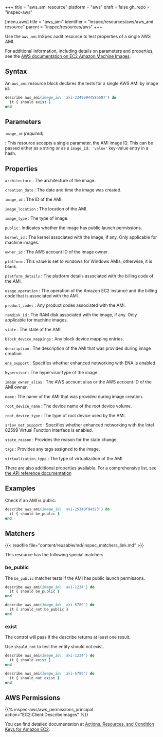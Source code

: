 +++
title = "aws_ami resource"
platform = "aws"
draft = false
gh_repo = "inspec-aws"

[menu.aws]
title = "aws_ami"
identifier = "inspec/resources/aws/aws_ami resource"
parent = "inspec/resources/aws"
+++

Use the `aws_ami` InSpec audit resource to test properties of a single AWS AMI.

For additional information, including details on parameters and properties, see the [AWS documentation on EC2 Amazon Machine Images](https://docs.aws.amazon.com/AWSEC2/latest/UserGuide/AMIs.html).

## Syntax

An `aws_ami` resource block declares the tests for a single AWS AMI by image id.

```ruby
describe aws_ami(image_id: 'aki-2349e94458a507') do
  it { should exist }
end
```

## Parameters

`image_id` _(required)_

: This resource accepts a single parameter, the AMI Image ID.
  This can be passed either as a string or as a `image_id: 'value'` key-value entry in a hash.

## Properties

`architecture`
: The architecture of the image.

`creation_date`
: The date and time the image was created.

`image_id`
: The ID of the AMI.

`image_location`
: The location of the AMI.

`image_type`
: The type of image.

`public`
: Indicates whether the image has public launch permissions.

`kernel_id`
: The kernel associated with the image, if any. Only applicable for machine images.

`owner_id`
: The AWS account ID of the image owner.

`platform`
: This value is set to windows for Windows AMIs; otherwise, it is blank.

`platform_details`
: The platform details associated with the billing code of the AMI.

`usage_operation`
: The operation of the Amazon EC2 instance and the billing code that is associated with the AMI.

`product_codes`
: Any product codes associated with the AMI.

`ramdisk_id`
: The RAM disk associated with the image, if any. Only applicable for machine images.

`state`
: The state of the AMI.

`block_device_mappings`
: Any block device mapping entries.

`description`
: The description of the AMI that was provided during image creation.

`ena_support`
: Specifies whether enhanced networking with ENA is enabled.

`hypervisor`
: The hypervisor type of the image.

`image_owner_alias`
: The AWS account alias or the AWS account ID of the AMI owner.

`name`
: The name of the AMI that was provided during image creation.

`root_device_name`
: The device name of the root device volume.

`root_device_type`
: The type of root device used by the AMI.

`sriov_net_support`
: Specifies whether enhanced networking with the Intel 82599 Virtual Function interface is enabled.

`state_reason`
: Provides the reason for the state change.

`tags`
: Provides any tags assigned to the image.

`virtualization_type`
: The type of virtualization of the AMI.

There are also additional properties available. For a comprehensive list, see [the API reference documentation](https://docs.aws.amazon.com/AWSEC2/latest/APIReference/API_Image.html)

## Examples

Check if an AMI is public:

```ruby
describe aws_ami(image_id: 'aki-25348fd4323') do
  it { should be_public }
end
```

## Matchers

{{< readfile file="content/reusable/md/inspec_matchers_link.md" >}}

This resource has the following special matchers.

### be_public

The `be_public` matcher tests if the AMI has public launch permissons.

```ruby
describe aws_ami(image_id: 'aki-1234') do
  it { should be_public }
end
```

```ruby
describe aws_ami(image_id: 'aki-6789') do
  it { should_not be_public }
end
```

### exist

The control will pass if the describe returns at least one result.

Use `should_not` to test the entity should not exist.

```ruby
describe aws_ami(image_id: 'aki-1234') do
  it { should exist }
end
```

```ruby
describe aws_ami(image_id: 'aki-6789') do
  it { should_not exist }
end
```

## AWS Permissions

{{% inspec-aws/aws_permissions_principal action="EC2:Client:DescribeImages" %}}

You can find detailed documentation at [Actions, Resources, and Condition Keys for Amazon EC2](https://docs.aws.amazon.com/IAM/latest/UserGuide/list_amazonec2.html).
